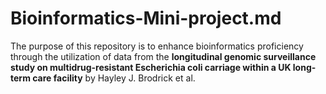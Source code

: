 # Bioinformatics-Mini-project.md
The purpose of this repository is to enhance bioinformatics proficiency through the utilization of data from the **longitudinal genomic surveillance study on multidrug-resistant Escherichia coli carriage within a UK long-term care facility** by Hayley J. Brodrick et al.
